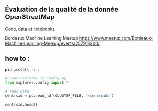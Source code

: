 ## Évaluation de la qualité de la donnée OpenStreetMap

Code, data et notebooks.

Bordeaux Machine Learning Meetup
https://www.meetup.com/Bordeaux-Machine-Learning-Meetup/events/257919300/



## how to : 

`
pip install -e .
`

```python
# Load variable in config.py
from explorer.config import *

# read data
centroid = pd.read_hdf(CLUSTER_FILE, "/centroids")

centroid.head()
```

